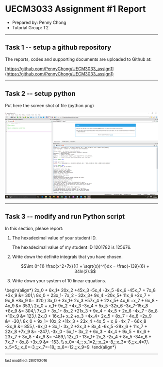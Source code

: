 UECM3033 Assignment #1 Report
========================================================

- Prepared by: Penny Chong
- Tutorial Group: T2

--------------------------------------------------------

## Task 1 -- setup a github repository

The reports, codes and supporting documents are uploaded to Github at: 

[https://github.com/PennyChong/UECM3033_assign1](https://github.com/PennyChong/UECM3033_assign1)


---------------------------------------------------------

## Task 2 -- setup python

Put here the screen shot of file (python.png)

![python.png](python.png)


------------------------------------------------------------

## Task 3 -- modify and run Python script

In this section, please report:

1. The hexadecimal value of your student ID.

	The hexadecimal value of my student ID 1201782 is 125676.

2. Write down the definite integrals that you have chosen.

	$$\int_0^{1} \frac{x^2+7x}{(1 + \sqrt{x})^4}dx = \frac{-139}{6} + 34ln(2).$$

3. Write down your system of 10 linear equations.

\begin{align*}
2x_0 + 6x_1+ 20x_2 +45x_3 -5x_4 -3x_5 -8x_6 -45x_7 + 7x_8 +3x_9 &= 301,\\
8x_0 + 23x_1- 7x_2 - 32x_3+ 9x_4 +20x_5+ 11x_6 +2x_7 + 9x_8 +8x_9 &= 320,\\
3x_0 + 3x_1+ 2x_3 +57x_4 + 22x_5+ 4x_6 +x_7 + 6x_8 - 4x_9 &= 353,\\
2x_0 + x_1+ 9x_2 +4x_3 -3x_4 + 5x_5 -32x_6 -3x_7-15x_8 +8x_9 &= 304,\\
7x_0 + 3x_1+ 8x_2 +21x_3 + 9x_4 + 4x_5 + 2x_6 -4x_7 - 8x_8 +10x_9 &= 123,\\
2x_0 + 16x_1+ x_2 +x_3 +4x_4+ 2x_5 + 8x_7 - 4x_8 +2x_9 &= -30,\\
8x_0 + 9x_1+ 10x_2 +11x_3 + 23x_4 +4x_5 + x_6 -4x_7 - 66x_8 -3x_9 &= 855,\\
-6x_0 + 3x_1- 3x_2 +2x_3 + 8x_4 -6x_5 -28x_6 + 11x_7 + 22x_8 +7x_9 &= -247,\\
-3x_0 - 5x_1+ 3x_2 + 6x_3 + 4x_4 + 9x_5 + 6x_6 + 23x_7 + 3x_8 - 4x_9 &= -489,\\
12x_0 - 13x_1+ 2x_3 -2x_4 + 8x_5 -34x_6 + 7x_7 + 8x_8 +3x_9 &= -153. \\\\
x_0=-4,\;\; x_1=2,\;\;x_2=-8,\;\;x_3=-6,\;\;x_4=7,\\
x_5=5,\;\;x_6=-3,\;\;x_7=-18,\;\;x_8=-12,\;\;x_9=9.
\end{align*}


-----------------------------------

<sup>last modified: 26/01/2016 </sup>